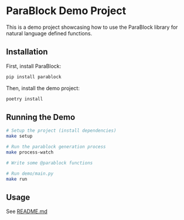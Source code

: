 # ParaBlock Demo Project

This is a demo project showcasing how to use the ParaBlock library for natural language defined functions.

## Installation

First, install ParaBlock:

```bash
pip install parablock
```

Then, install the demo project:

```bash
poetry install
```

## Running the Demo

```bash
# Setup the project (install dependencies)
make setup

# Run the parablock generation process
make process-watch

# Write some @parablock functions

# Run demo/main.py
make run
```

## Usage

See [README.md](../README.md)